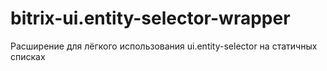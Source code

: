 # bitrix-ui.entity-selector-wrapper
Расширение для лёгкого использования ui.entity-selector на статичных списках
